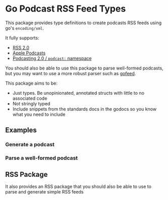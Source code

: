 # Go Podcast RSS Feed Types

This package provides type definitions to create podcasts RSS feeds using go's
`encoding/xml`.

It fully supports:

- [RSS 2.0](https://www.rssboard.org/rss-specification)
- [Apple Podcasts](https://help.apple.com/itc/podcasts_connect/#/itcb54353390)
- [Podcasting 2.0 / `podcast:` namespace](https://podcastindex.org/namespace/1.0)

You should also be able to use this package to parse well-formed podcasts, but
you may want to use a more robust parser such as [gofeed](https://github.com/mmcdole/gofeed).

This package aims to be:

* Just types. Be unopinionated, annotated structs with little to no associated 
  code
* Not stringly typed
* Include snippets from the standards docs in the godocs so you know what you
  need to include

## Examples

### Generate a podcast

### Parse a well-formed podcast


## RSS Package

It also provides an RSS package that you should also be able to use to parse 
and generate simple RSS feeds
